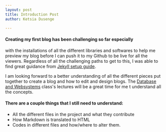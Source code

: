 ```yaml
---
layout: post
title: Introduction Post
author: Ketsia Dusenge

---
```


#### Creating my first blog has been challenging so far especially
with the installations of all the different libraries and softwares
to help me preview my blog before I can push it to my Github to be
live for all the viewers. Regardless of all the challenging paths to get to 
this, I was able to find great guidance from [Jekyll setup guide](http://jekyllrb.com/docs/home).

I am looking forward to a better understanding of all the
different pieces put together to create a blog and how to
edit and design blogs. The [Database and Websystems](https://hendrix-cs.github.io/csci340/) class's lectures
will be a great time for me t understand all the concepts.


#### There are a couple things that I still need to understand:
- All the different files in the project and what they contribute
- How Markdown is translated to HTML
- Codes in different files and how/where to alter them.